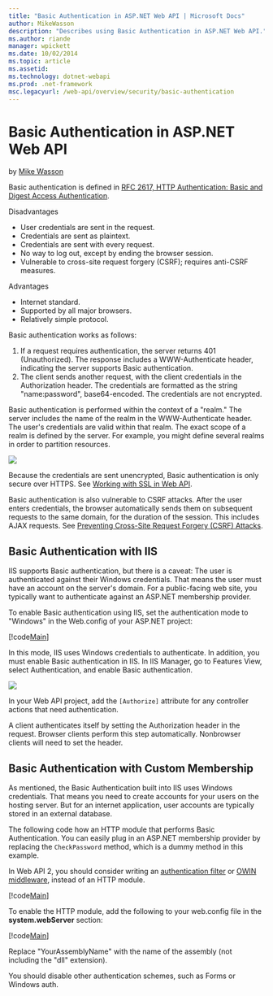 ```yaml
---
title: "Basic Authentication in ASP.NET Web API | Microsoft Docs"
author: MikeWasson
description: "Describes using Basic Authentication in ASP.NET Web API."
ms.author: riande
manager: wpickett
ms.date: 10/02/2014
ms.topic: article
ms.assetid: 
ms.technology: dotnet-webapi
ms.prod: .net-framework
msc.legacyurl: /web-api/overview/security/basic-authentication
---
```

Basic Authentication in ASP.NET Web API
====================
by [Mike Wasson](https://github.com/MikeWasson)

Basic authentication is defined in [RFC 2617, HTTP Authentication: Basic and Digest Access Authentication](http://www.ietf.org/rfc/rfc2617.txt).

Disadvantages

- User credentials are sent in the request.
- Credentials are sent as plaintext.
- Credentials are sent with every request.
- No way to log out, except by ending the browser session.
- Vulnerable to cross-site request forgery (CSRF); requires anti-CSRF measures.

Advantages

- Internet standard.
- Supported by all major browsers.
- Relatively simple protocol.

Basic authentication works as follows:

1. If a request requires authentication, the server returns 401 (Unauthorized). The response includes a WWW-Authenticate header, indicating the server supports Basic authentication.
2. The client sends another request, with the client credentials in the Authorization header. The credentials are formatted as the string "name:password", base64-encoded. The credentials are not encrypted.

Basic authentication is performed within the context of a "realm." The server includes the name of the realm in the WWW-Authenticate header. The user's credentials are valid within that realm. The exact scope of a realm is defined by the server. For example, you might define several realms in order to partition resources.

![](basic-authentication/_static/image1.png)

Because the credentials are sent unencrypted, Basic authentication is only secure over HTTPS. See [Working with SSL in Web API](working-with-ssl-in-web-api.md).

Basic authentication is also vulnerable to CSRF attacks. After the user enters credentials, the browser automatically sends them on subsequent requests to the same domain, for the duration of the session. This includes AJAX requests. See [Preventing Cross-Site Request Forgery (CSRF) Attacks](preventing-cross-site-request-forgery-csrf-attacks.md).

## Basic Authentication with IIS

IIS supports Basic authentication, but there is a caveat: The user is authenticated against their Windows credentials. That means the user must have an account on the server's domain. For a public-facing web site, you typically want to authenticate against an ASP.NET membership provider.

To enable Basic authentication using IIS, set the authentication mode to "Windows" in the Web.config of your ASP.NET project:

[!code[Main](basic-authentication/samples/sample1.xml)]

In this mode, IIS uses Windows credentials to authenticate. In addition, you must enable Basic authentication in IIS. In IIS Manager, go to Features View, select Authentication, and enable Basic authentication.

![](basic-authentication/_static/image2.png)

In your Web API project, add the `[Authorize]` attribute for any controller actions that need authentication.

A client authenticates itself by setting the Authorization header in the request. Browser clients perform this step automatically. Nonbrowser clients will need to set the header.

## Basic Authentication with Custom Membership

As mentioned, the Basic Authentication built into IIS uses Windows credentials. That means you need to create accounts for your users on the hosting server. But for an internet application, user accounts are typically stored in an external database.

The following code how an HTTP module that performs Basic Authentication. You can easily plug in an ASP.NET membership provider by replacing the `CheckPassword` method, which is a dummy method in this example.

In Web API 2, you should consider writing an [authentication filter](authentication-filters.md) or [OWIN middleware](../../../aspnet/overview/owin-and-katana/index.md), instead of an HTTP module.

[!code[Main](basic-authentication/samples/sample2.xml)]

To enable the HTTP module, add the following to your web.config file in the **system.webServer** section:

[!code[Main](basic-authentication/samples/sample3.xml?highlight=4)]

Replace "YourAssemblyName" with the name of the assembly (not including the "dll" extension).

You should disable other authentication schemes, such as Forms or Windows auth.